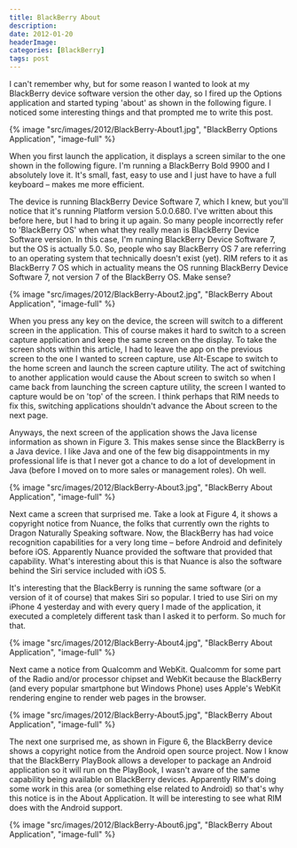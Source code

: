 ```yaml
---
title: BlackBerry About
description: 
date: 2012-01-20
headerImage: 
categories: [BlackBerry]
tags: post
---
```


I can't remember why, but for some reason I wanted to look at my BlackBerry device software version the other day, so I fired up the Options application and started typing 'about' as shown in the following figure. I noticed some interesting things and that prompted me to write this post.

{% image "src/images/2012/BlackBerry-About1.jpg", "BlackBerry Options Application", "image-full" %}

When you first launch the application, it displays a screen similar to the one shown in the following figure. I'm running a BlackBerry Bold 9900 and I absolutely love it. It's small, fast, easy to use and I just have to have a full keyboard – makes me more efficient.

The device is running BlackBerry Device Software 7, which I knew, but you'll notice that it's running Platform version 5.0.0.680. I've written about this before here, but I had to bring it up again. So many people incorrectly refer to 'BlackBerry OS' when what they really mean is BlackBerry Device Software version. In this case, I'm running BlackBerry Device Software 7, but the OS is actually 5.0. So, people who say BlackBerry OS 7 are referring to an operating system that technically doesn't exist (yet). RIM refers to it as BlackBerry 7 OS which in actuality means the OS running BlackBerry Device Software 7, not version 7 of the BlackBerry OS. Make sense?

{% image "src/images/2012/BlackBerry-About2.jpg", "BlackBerry About Application", "image-full" %}

When you press any key on the device, the screen will switch to a different screen in the application. This of course makes it hard to switch to a screen capture application and keep the same screen on the display. To take the screen shots within this article, I had to leave the app on the previous screen to the one I wanted to screen capture, use Alt-Escape to switch to the home screen and launch the screen capture utility. The act of switching to another application would cause the About screen to switch so when I came back from launching the screen capture utility, the screen I wanted to capture would be on 'top' of the screen. I think perhaps that RIM needs to fix this, switching applications shouldn't advance the About screen to the next page.

Anyways, the next screen of the application shows the Java license information as shown in Figure 3. This makes sense since the BlackBerry is a Java device. I like Java and one of the few big disappointments in my professional life is that I never got a chance to do a lot of development in Java (before I moved on to more sales or management roles). Oh well.

{% image "src/images/2012/BlackBerry-About3.jpg", "BlackBerry About Application", "image-full" %}

Next came a screen that surprised me. Take a look at Figure 4, it shows a copyright notice from Nuance, the folks that currently own the rights to Dragon Naturally Speaking software. Now, the BlackBerry has had voice recognition capabilities for a very long time – before Android and definitely before iOS. Apparently Nuance provided the software that provided that capability. What's interesting about this is that Nuance is also the software behind the Siri service included with iOS 5.

It's interesting that the BlackBerry is running the same software (or a version of it of course) that makes Siri so popular. I tried to use Siri on my iPhone 4 yesterday and with every query I made of the application, it executed a completely different task than I asked it to perform. So much for that.

{% image "src/images/2012/BlackBerry-About4.jpg", "BlackBerry About Application", "image-full" %}

Next came a notice from Qualcomm and WebKit. Qualcomm for some part of the Radio and/or processor chipset and WebKit because the BlackBerry (and every popular smartphone but Windows Phone) uses Apple's WebKit rendering engine to render web pages in the browser.

{% image "src/images/2012/BlackBerry-About5.jpg", "BlackBerry About Application", "image-full" %}

The next one surprised me, as shown in Figure 6, the BlackBerry device shows a copyright notice from the Android open source project. Now I know that the BlackBerry PlayBook allows a developer to package an Android application so it will run on the PlayBook, I wasn't aware of the same capability being available on BlackBerry devices. Apparently RIM's doing some work in this area (or something else related to Android) so that's why this notice is in the About Application. It will be interesting to see what RIM does with the Android support.

{% image "src/images/2012/BlackBerry-About6.jpg", "BlackBerry About Application", "image-full" %}
